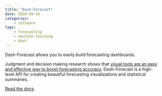 ```yaml
---
title: "Dash-Forecast"
date: 2020-09-14
categories:
    - software
tags:
    - forecasting
    - machine learning
    - dash
---
```


Dash-Forecast allows you to easily build forecasting dashboards.

Judgment and decision making research shows that <a href="http://journal.sjdm.org/13/131029/jdm131029.pdf" target="_blank">visual tools are an easy and effective way to boost forecasting accuracy</a>. Dash-Forecast is a high-level API for creating beautiful forecasting visualizations and statistical summaries.

<a href="https://dsbowen.github.io/dash-fcast/" target="_blank">Read the docs</a>.